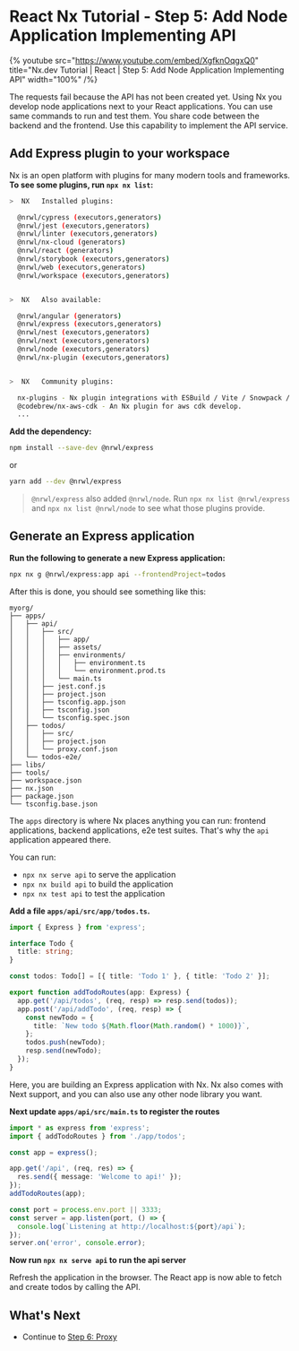 # React Nx Tutorial - Step 5: Add Node Application Implementing API

{% youtube
src="https://www.youtube.com/embed/XgfknOqgxQ0"
title="Nx.dev Tutorial | React | Step 5: Add Node Application Implementing API"
width="100%" /%}

The requests fail because the API has not been created yet. Using Nx you develop node applications next to your React applications. You can use same commands to run and test them. You share code between the backend and the frontend. Use this capability to implement the API service.

## Add Express plugin to your workspace

Nx is an open platform with plugins for many modern tools and frameworks. **To see some plugins, run `npx nx list`:**

```bash
>  NX   Installed plugins:

  @nrwl/cypress (executors,generators)
  @nrwl/jest (executors,generators)
  @nrwl/linter (executors,generators)
  @nrwl/nx-cloud (generators)
  @nrwl/react (generators)
  @nrwl/storybook (executors,generators)
  @nrwl/web (executors,generators)
  @nrwl/workspace (executors,generators)


>  NX   Also available:

  @nrwl/angular (generators)
  @nrwl/express (executors,generators)
  @nrwl/nest (executors,generators)
  @nrwl/next (executors,generators)
  @nrwl/node (executors,generators)
  @nrwl/nx-plugin (executors,generators)


>  NX   Community plugins:

  nx-plugins - Nx plugin integrations with ESBuild / Vite / Snowpack / Prisma, with derived ESBuild / nowpack / ... plugins.
  @codebrew/nx-aws-cdk - An Nx plugin for aws cdk develop.
  ...
```

**Add the dependency:**

```bash
npm install --save-dev @nrwl/express
```

or

```bash
yarn add --dev @nrwl/express
```

> `@nrwl/express` also added `@nrwl/node`. Run `npx nx list @nrwl/express` and `npx nx list @nrwl/node` to see what those plugins provide.

## Generate an Express application

**Run the following to generate a new Express application:**

```bash
npx nx g @nrwl/express:app api --frontendProject=todos
```

After this is done, you should see something like this:

```treeview
myorg/
├── apps/
│   ├── api/
│   │   ├── src/
│   │   │   ├── app/
│   │   │   ├── assets/
│   │   │   ├── environments/
│   │   │   │   ├── environment.ts
│   │   │   │   └── environment.prod.ts
│   │   │   └── main.ts
│   │   ├── jest.conf.js
│   │   ├── project.json
│   │   ├── tsconfig.app.json
│   │   ├── tsconfig.json
│   │   └── tsconfig.spec.json
│   ├── todos/
│   │   ├── src/
│   │   ├── project.json
│   │   └── proxy.conf.json
│   └── todos-e2e/
├── libs/
├── tools/
├── workspace.json
├── nx.json
├── package.json
└── tsconfig.base.json
```

The `apps` directory is where Nx places anything you can run: frontend applications, backend applications, e2e test suites. That's why the `api` application appeared there.

You can run:

- `npx nx serve api` to serve the application
- `npx nx build api` to build the application
- `npx nx test api` to test the application

**Add a file `apps/api/src/app/todos.ts`.**

```typescript
import { Express } from 'express';

interface Todo {
  title: string;
}

const todos: Todo[] = [{ title: 'Todo 1' }, { title: 'Todo 2' }];

export function addTodoRoutes(app: Express) {
  app.get('/api/todos', (req, resp) => resp.send(todos));
  app.post('/api/addTodo', (req, resp) => {
    const newTodo = {
      title: `New todo ${Math.floor(Math.random() * 1000)}`,
    };
    todos.push(newTodo);
    resp.send(newTodo);
  });
}
```

Here, you are building an Express application with Nx. Nx also comes with Next support, and you can also use any other node library you want.

**Next update `apps/api/src/main.ts` to register the routes**

```typescript
import * as express from 'express';
import { addTodoRoutes } from './app/todos';

const app = express();

app.get('/api', (req, res) => {
  res.send({ message: 'Welcome to api!' });
});
addTodoRoutes(app);

const port = process.env.port || 3333;
const server = app.listen(port, () => {
  console.log(`Listening at http://localhost:${port}/api`);
});
server.on('error', console.error);
```

**Now run `npx nx serve api` to run the api server**

Refresh the application in the browser. The React app is now able to fetch and create todos by calling the API.

## What's Next

- Continue to [Step 6: Proxy](/react-tutorial/06-proxy)
